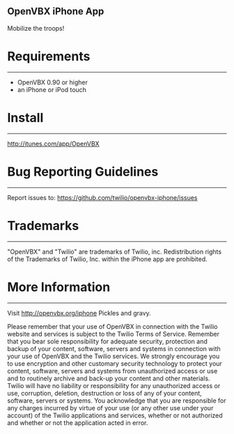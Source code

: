 OpenVBX iPhone App
------------------
Mobilize the troops!  

# Requirements
-----------------------------
 * OpenVBX 0.90 or higher
 * an iPhone or iPod touch

# Install
-----------------------------
http://itunes.com/app/OpenVBX

# Bug Reporting Guidelines
-----------------------------
Report issues to:
https://github.com/twilio/openvbx-iphone/issues

# Trademarks
-----------------------------
"OpenVBX" and "Twilio" are trademarks of Twilio, inc.  Redistribution 
rights of the Trademarks of Twilio, Inc. within the iPhone app are 
prohibited.

# More Information
-----------------------------
Visit http://openvbx.org/iphone
Pickles and gravy.


Please remember that your use of OpenVBX in connection with the Twilio 
website and services is subject to the Twilio Terms of Service. 
Remember that you bear sole responsibility for adequate security,
protection and backup of your content, software, servers and systems in
connection with your use of OpenVBX and the Twilio services. We strongly
encourage you to use encryption and other customary security technology
to protect your content, software, servers and systems from unauthorized
access or use and to routinely archive and back-up your content and
other materials. Twilio will have no liability or responsibility for any
unauthorized access or use, corruption, deletion, destruction or loss of
any of your content, software, servers or systems.  You acknowledge that
you are responsible for any charges incurred by virtue of your use (or
any other use under your account) of the Twilio applications and
services, whether or not authorized and whether or not the application
acted in error.


